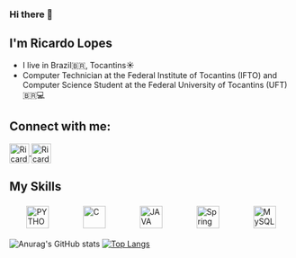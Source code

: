 ### Hi there 👋
## I'm Ricardo Lopes
- I live in Brazil🇧🇷, Tocantins☀️
- Computer Technician at the Federal Institute of Tocantins (IFTO) and Computer Science Student at the Federal University of Tocantins (UFT) 🇧🇷💻

## Connect with me:

<!-- LINKEDIN -->
<a href="https://www.linkedin.com/in/ricardo-lopes-tomaz-19053b297?originalSubdomain=br" target="_blank">
  <img align="center" alt="Ricardo-Linkedin" height="35" width="35" src="https://cdn-icons-png.flaticon.com/256/174/174857.png" style="max-width:100%;">
</a>

<!-- EMAIL -->
<a href="mailto:ricardolptz42@gmail.com" target="_blank">
  <img align="center" alt="Ricardo-Email" height="35" width="35" src="https://cdn-icons-png.flaticon.com/512/732/732200.png" style="max-width:100%;">
</a>

## My Skills

<div style="display: flex; flex-wrap: wrap; justify-content: space-around;">
  <img alt="PYTHON" height="40" width="40" src="https://cdn.jsdelivr.net/gh/devicons/devicon/icons/python/python-original.svg" style="max-width:100%; margin: 5px;">

  <img alt="C" height="40" width="40" src="https://cdn.jsdelivr.net/gh/devicons/devicon/icons/c/c-original.svg" style="max-width:100%; margin: 5px;">


<img alt="JAVA" height="40" width="40" src="https://cdn.jsdelivr.net/gh/devicons/devicon/icons/java/java-original.svg" style="margin: 5px;">

<img alt="Spring Boot" height="40" width="40" src="https://cdn.jsdelivr.net/gh/devicons/devicon/icons/spring/spring-original.svg" style="max-width:100%; margin: 5px;">

<img alt="MySQL" height="40" width="40" src="https://cdn.jsdelivr.net/gh/devicons/devicon/icons/mysql/mysql-original.svg" style="margin: 5px;">

</div>



![Anurag's GitHub stats](https://github-readme-stats.vercel.app/api?username=ricardolopestomaz&layout=compact&show_icons=true&theme=dark)
[![Top Langs](https://github-readme-stats.vercel.app/api/top-langs/?username=ricardolopestomaz&layout=compact)](https://github.com/ricardolopestomaz)


<!--
**ricardolopestomaz/ricardolopestomaz** is a ✨ _special_ ✨ repository because its `README.md` (this file) appears on your GitHub profile.

Here are some ideas to get you started:

- 🔭 I’m currently working on ...
- 🌱 I’m currently learning ...
- 👯 I’m looking to collaborate on ...
- 🤔 I’m looking for help with ...
- 💬 Ask me about ...
- 📫 How to reach me: ...
- 😄 Pronouns: ...
- ⚡ Fun fact: ...
-->
